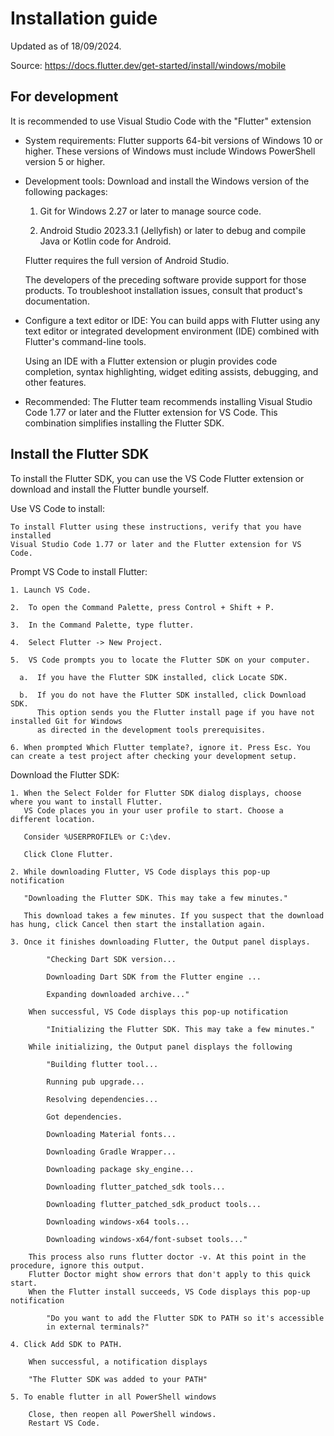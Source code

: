 # Installation guide

Updated as of 18/09/2024.

Source: https://docs.flutter.dev/get-started/install/windows/mobile


## For development
  It is recommended to use Visual Studio Code with the "Flutter" extension

  - System requirements:
      Flutter supports 64-bit versions of Windows 10 or higher.
      These versions of Windows must include Windows PowerShell version 5 or higher.
    
  - Development tools:
    Download and install the Windows version of the following packages:

     1. Git for Windows 2.27 or later to manage source code.

     2. Android Studio 2023.3.1 (Jellyfish) or later to debug and compile Java or Kotlin code for Android.
     
    Flutter requires the full version of Android Studio.

    The developers of the preceding software provide support for those products. 
    To troubleshoot installation issues, consult that product's documentation.

  - Configure a text editor or IDE:
      You can build apps with Flutter using any text editor or integrated development environment (IDE) combined with Flutter's command-line tools.

      Using an IDE with a Flutter extension or plugin provides code completion, syntax highlighting, widget editing assists, debugging, and other features.

  - Recommended:
      The Flutter team recommends installing Visual Studio Code 1.77 or later and the Flutter extension for VS Code.
      This combination simplifies installing the Flutter SDK.

## Install the Flutter SDK

  To install the Flutter SDK, you can use the VS Code Flutter extension or download and install the Flutter bundle yourself.

  Use VS Code to install:
  
    To install Flutter using these instructions, verify that you have installed 
    Visual Studio Code 1.77 or later and the Flutter extension for VS Code.

  Prompt VS Code to install Flutter:
  
    1. Launch VS Code.
    
    2.  To open the Command Palette, press Control + Shift + P.
    
    3.  In the Command Palette, type flutter.
    
    4.  Select Flutter -> New Project.
    
    5.  VS Code prompts you to locate the Flutter SDK on your computer.
    
      a.  If you have the Flutter SDK installed, click Locate SDK.
      
      b.  If you do not have the Flutter SDK installed, click Download SDK.
          This option sends you the Flutter install page if you have not installed Git for Windows 
          as directed in the development tools prerequisites.
          
    6. When prompted Which Flutter template?, ignore it. Press Esc. You can create a test project after checking your development setup.

  Download the Flutter SDK:

    1. When the Select Folder for Flutter SDK dialog displays, choose where you want to install Flutter.
       VS Code places you in your user profile to start. Choose a different location.
       
       Consider %USERPROFILE% or C:\dev.
       
       Click Clone Flutter.
       
    2. While downloading Flutter, VS Code displays this pop-up notification
    
       "Downloading the Flutter SDK. This may take a few minutes."
      
       This download takes a few minutes. If you suspect that the download has hung, click Cancel then start the installation again.
       
    3. Once it finishes downloading Flutter, the Output panel displays.
    
            "Checking Dart SDK version...
            
            Downloading Dart SDK from the Flutter engine ...
            
            Expanding downloaded archive..."
            
        When successful, VS Code displays this pop-up notification
        
            "Initializing the Flutter SDK. This may take a few minutes."
            
        While initializing, the Output panel displays the following
        
            "Building flutter tool...
            
            Running pub upgrade...
            
            Resolving dependencies...
            
            Got dependencies.
            
            Downloading Material fonts...
            
            Downloading Gradle Wrapper...
            
            Downloading package sky_engine...
            
            Downloading flutter_patched_sdk tools...
            
            Downloading flutter_patched_sdk_product tools...
            
            Downloading windows-x64 tools...
            
            Downloading windows-x64/font-subset tools..."
            
        This process also runs flutter doctor -v. At this point in the procedure, ignore this output. 
        Flutter Doctor might show errors that don't apply to this quick start. 
        When the Flutter install succeeds, VS Code displays this pop-up notification
        
            "Do you want to add the Flutter SDK to PATH so it's accessible
            in external terminals?"
            
    4. Click Add SDK to PATH.
    
        When successful, a notification displays
        
        "The Flutter SDK was added to your PATH"
        
    5. To enable flutter in all PowerShell windows
    
        Close, then reopen all PowerShell windows.
        Restart VS Code.




